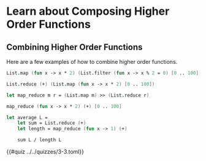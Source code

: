 # Learn about Composing Higher Order Functions

## Combining Higher Order Functions
Here are a few examples of how to combine higher order functions.

```fsharp
List.map (fun x -> x * 2) (List.filter (fun x -> x % 2 = 0) [0 .. 100])

List.reduce (+) (List.map (fun x -> x * 2) [0 .. 100])

let map_reduce m r = (List.map m) >> (List.reduce r)

map_reduce (fun x -> x * 2) (+) [0 .. 100]

let average L =
    let sum = List.reduce (+)
    let length = map_reduce (fun x -> 1) (+)

    sum L / length L
```

{{#quiz ../../quizzes/3-3.toml}}
